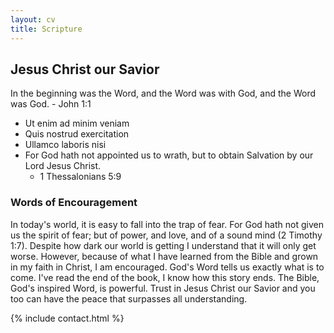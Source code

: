 ```yaml
---
layout: cv
title: Scripture
---
```






## Jesus Christ our Savior

In the beginning was the Word, and the Word was with God, and the Word was God.
    - John 1:1

* Ut enim ad minim veniam
* Quis nostrud exercitation
* Ullamco laboris nisi
* For God hath not appointed us to wrath, but to obtain Salvation by our Lord Jesus Christ.
    - 1 Thessalonians 5:9

### Words of Encouragement

In today's world, it is easy to fall into the trap of fear. For God hath not given us the spirit of fear; but of power, and love, and of a sound mind (2 Timothy 1:7). Despite how dark our world is getting I understand that it will only get worse. However, because of what I have learned from the Bible and grown in my faith in Christ, I am encouraged. God's Word tells us exactly what is to come. I've read the end of the book, I know how this story ends. The Bible, God's inspired Word, is powerful. Trust in Jesus Christ our Savior and you too can have the peace that surpasses all understanding. 


{% include contact.html %}
